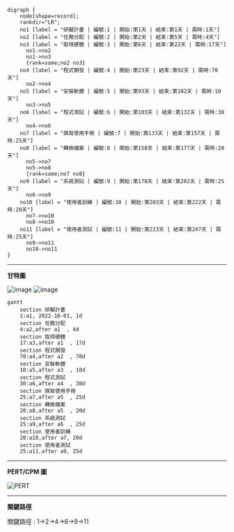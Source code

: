 ```graphviz
digraph {
	node[shape=record];
	rankdir="LR";
    no1 [label = "研擬計畫 | 編號:1 | 開始:第1天 | 結束:第1天 | 需時:1天"]
    no2 [label = "任務分配 | 編號:2 | 開始:第2天 | 結束:第5天 | 需時:4天"]
    no3 [label = "取得硬體 | 編號:3 | 開始:第6天 | 結束:第22天 | 需時:17天"]
      no1->no2
      no1->no3
      {rank=same;no2 no3}
    no4 [label = "程式開發 | 編號:4 | 開始:第23天 | 結束:第92天 | 需時:70天"]
      no2->no4
    no5 [label = "安裝軟體 | 編號:5 | 開始:第93天 | 結束:第102天 | 需時:10天"]
      no3->no5
    no6 [label = "程式測試 | 編號:6 | 開始:第103天 | 結束:第132天 | 需時:30天"]
      no4->no6
    no7 [label = "撰寫使用手冊 | 編號:7 | 開始:第133天 | 結束:第157天 | 需時:25天"]
    no8 [label = "轉換檔案 | 編號:8 | 開始:第158天 | 結束:第177天 | 需時:20天"]
      no5->no7
      no5->no8
      {rank=same;no7 no8}
    no9 [label = "系統測試 | 編號:9 | 開始:第178天 | 結束:第202天 | 需時:25天"]
      no6->no9
    no10 [label = "使用者訓練 | 編號:10 | 開始:第203天 | 結束:第222天 | 需時:20天"]
      no7->no10
      no8->no10 
    no11 [label = "使用者測試 | 編號:11 | 開始:第223天 | 結束:第247天 | 需時:25天"]
      no9->no11
      no10->no11
}

```

---

**甘特圖**

![image](https://user-images.githubusercontent.com/113968695/193867954-30f4c484-2fb1-4914-8cd1-dfc1189e5cf2.png)
![image](https://user-images.githubusercontent.com/113968695/193868005-0d34bbae-e4b1-4b83-b933-9b7f8d147bde.png)

```mermaid
gantt
    section 研擬計畫
    1:a1, 2022-10-01, 1d
    section 任務分配
    4:a2,after a1  , 4d
    section 取得硬體
    17:a3,after a1  , 17d
    section 程式開發
    70:a4,after a2  , 70d 
    section 安裝軟體
    10:a5,after a3  , 10d
    section 程式測試
    30:a6,after a4  , 30d
    section 撰寫使用手冊
    25:a7,after a5  , 25d
    section 轉換檔案
    20:a8,after a5  , 20d
    section 系統測試
    25:a9,after a6  , 25d
    section 使用者訓練
    20:a10,after a7, 20d
    section 使用者測試
    25:a11,after a9, 25d
```
---

**PERT/CPM 圖**

![PERT](PERT圖.jpg "PERT圖")

---

**關鍵路徑**

關鍵路徑 : 1->2->4->6->9->11
